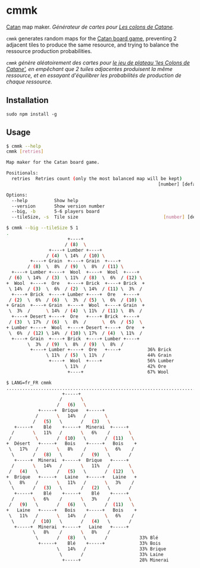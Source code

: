 # cmmk
[Catan](https://www.catan.com/board-games) map maker.
*Générateur de cartes pour [Les colons de Catane](https://www.catan.com/board-games).*

`cmmk` generates random maps for the [Catan board game](https://www.catan.com/board-games),
preventing 2 adjacent tiles to produce the same resource,
and trying to balance the ressource production probabilities.

*`cmmk` génère aléatoirement des cartes pour [le jeu de plateau 'les Colons de Catane'](https://www.catan.com/board-games),
en empêchant que 2 tuiles adjacentes produisent la même ressource,
et en essayant d'équilibrer les probabilités de production de chaque ressource.*

## Installation

```
sudo npm install -g
```

## Usage

```bash
$ cmmk --help
cmmk [retries]

Map maker for the Catan board game.

Positionals:
  retries  Retries count (only the most balanced map will be kept)
                                                         [number] [default: 100]

Options:
  --help          Show help                                            [boolean]
  --version       Show version number                                  [boolean]
  --big, -b       5-6 players board                                    [boolean]
  --tileSize, -s  Tile size                                [number] [default: 6]
```

```bash
$ cmmk --big --tileSize 5 1
.
                       +----+
                      / (8)  \
                +----+ Lumber +----+
               / (4)  \ 14%  / (10) \
         +----+ Grain  +----+ Grain  +----+
        / (8)  \  8%  / (9)  \  8%  / (11) \
  +----+ Lumber +----+  Wool  +----+  Wool  +----+
 / (6)  \ 14%  / (3)  \ 11%  / (8)  \  6%  / (12) \
+  Wool  +----+  Ore   +----+ Brick  +----+ Brick  +
 \ 14%  / (3)  \  6%  / (2)  \ 14%  / (11) \  3%  /
  +----+ Brick  +----+ Lumber +----+  Ore   +----+
 / (2)  \  6%  / (6)  \  3%  / (5)  \  6%  / (10) \
+ Grain  +----+ Grain  +----+  Wool  +----+ Grain  +
 \  3%  /      \ 14%  / (4)  \ 11%  / (11) \  8%  /
  +----+ Desert +----+  Ore   +----+ Brick  +----+
 / (3)  \ 17%  / (6)  \  8%  /      \  6%  / (5)  \
+ Lumber +----+  Wool  +----+ Desert +----+  Ore   +
 \  6%  / (12) \ 14%  / (10) \ 17%  / (4)  \ 11%  /
  +----+ Grain  +----+ Brick  +----+ Lumber +----+
        \  3%  / (9)  \  8%  / (9)  \  8%  /
         +----+ Lumber +----+  Ore   +----+          36% Brick
               \ 11%  / (5)  \ 11%  /                44% Grain
                +----+  Wool  +----+                 56% Lumber
                      \ 11%  /                       42% Ore
                       +----+                        67% Wool
```

```bash
$ LANG=fr_FR cmmk
....................................................................................................
                     +-----+
                    /       \
                   /   (6)   \
            +-----+  Brique   +-----+
           /       \   14%   /       \
          /   (5)   \       /   (3)   \
   +-----+    Blé    +-----+  Minerai  +-----+
  /       \   11%   /       \   6%    /       \
 /         \       /  (10)   \       /  (11)   \
+  Désert   +-----+   Bois    +-----+   Bois    +
 \   17%   /       \   8%    /       \   6%    /
  \       /   (8)   \       /   (9)   \       /
   +-----+  Minerai  +-----+  Brique   +-----+
  /       \   14%   /       \   11%   /       \
 /   (4)   \       /   (5)   \       /  (12)   \
+  Brique   +-----+   Laine   +-----+   Laine   +
 \   8%    /       \   11%   /       \   3%    /
  \       /   (3)   \       /   (2)   \       /
   +-----+    Blé    +-----+    Blé    +-----+
  /       \   6%    /       \   3%    /       \
 /   (9)   \       /   (6)   \       /  (11)   \
+   Laine   +-----+   Bois    +-----+   Bois    +
 \   11%   /       \   14%   /       \   6%    /
  \       /  (10)   \       /   (4)   \       /
   +-----+  Minerai  +-----+   Laine   +-----+
          \   8%    /       \   8%    /
           \       /   (8)   \       /            33% Blé
            +-----+    Blé    +-----+             33% Bois
                   \   14%   /                    33% Brique
                    \       /                     33% Laine
                     +-----+                      28% Minerai
```
